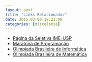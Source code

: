 ```yaml
---
layout: post
title: "Links Relacionados"
date: 2015-03-06 18:21:00
categories: [miscelania]
---
```


- [Página da Seletiva IME-USP](http://www.ime.usp.br/~cef/XVIIImaratona/)
- [Maratona de Programação](http://maratona.ime.usp.br/)
- [Olimpíada Brasileira de Informática](http://olimpiada.ic.unicamp.br/)
- [Olimpíada Brasileira de Matemática](http://www.obm.org.br/)

